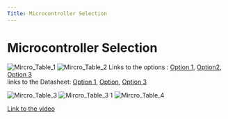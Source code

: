 ```yaml
---
Title: Microcontroller Selection
---
```

# Microcontroller Selection
![Mircro_Table_1](https://github.com/EGR314-Spring2024-Team303/EGR314-Spring2024-Team303.github.io/assets/156718379/d2486f8a-b1e3-49db-9006-6408f4a33a87)
![Mircro_Table_2](https://github.com/EGR314-Spring2024-Team303/EGR314-Spring2024-Team303.github.io/assets/156718379/2f8d2b4f-e978-43b0-9a88-7020ed881d83)
Links to the options : [Option 1](https://www.microchip.com/en-us/product/pic18f27q10), [Option2](https://www.microchip.com/en-us/product/PIC18F47Q84#document-table), [Option 3](https://www.microchip.com/en-us/product/pic18f47q10)  
links to the Datasheet: [Option 1](https://ww1.microchip.com/downloads/aemDocuments/documents/MCU08/ProductDocuments/DataSheets/PIC18F27-47Q10-Data-Sheet-40002043E.pdf), [Option](https://ww1.microchip.com/downloads/aemDocuments/documents/MCU08/ProductDocuments/DataSheets/PIC18F27-47-57Q84-Microcontroller-Data-Sheet-DS40002213.pdf), [Option 3](https://ww1.microchip.com/downloads/aemDocuments/documents/MCU08/ProductDocuments/DataSheets/PIC18F27-47Q10-Data-Sheet-40002043E.pdf)

![Mircro_Table_3](https://github.com/EGR314-Spring2024-Team303/EGR314-Spring2024-Team303.github.io/assets/156718379/39291b41-a430-4e41-be03-39144cd43ced)
![Mircro_Table_3 1](https://github.com/EGR314-Spring2024-Team303/EGR314-Spring2024-Team303.github.io/assets/156718379/9f4b5c47-345c-4608-b7f7-d89ff90d0759)
![Mircro_Table_4](https://github.com/EGR314-Spring2024-Team303/EGR314-Spring2024-Team303.github.io/assets/156718379/75cf1fed-e75d-4e0d-b7d6-5bddd85fe176)

[Link to the video](https://www.youtube.com/watch?v=R-VpR88BmgA)
